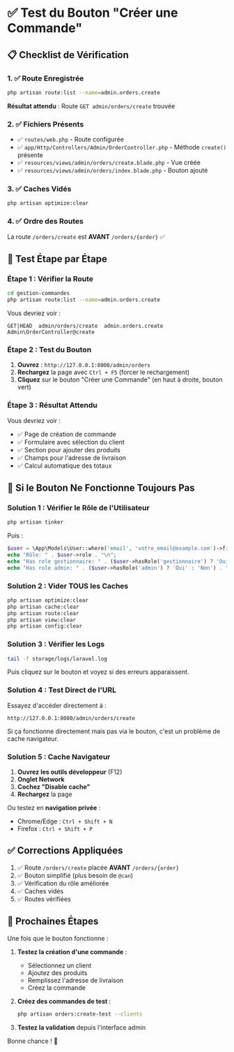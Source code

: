 # ✅ Test du Bouton "Créer une Commande"

## 📋 Checklist de Vérification

### 1. ✅ Route Enregistrée
```bash
php artisan route:list --name=admin.orders.create
```
**Résultat attendu** : Route `GET admin/orders/create` trouvée

### 2. ✅ Fichiers Présents
- ✅ `routes/web.php` - Route configurée
- ✅ `app/Http/Controllers/Admin/OrderController.php` - Méthode `create()` présente
- ✅ `resources/views/admin/orders/create.blade.php` - Vue créée
- ✅ `resources/views/admin/orders/index.blade.php` - Bouton ajouté

### 3. ✅ Caches Vidés
```bash
php artisan optimize:clear
```

### 4. ✅ Ordre des Routes
La route `/orders/create` est **AVANT** `/orders/{order}` ✅

## 🧪 Test Étape par Étape

### Étape 1 : Vérifier la Route
```bash
cd gestion-commandes
php artisan route:list --name=admin.orders.create
```

Vous devriez voir :
```
GET|HEAD  admin/orders/create  admin.orders.create  Admin\OrderController@create
```

### Étape 2 : Test du Bouton

1. **Ouvrez** : `http://127.0.0.1:8000/admin/orders`
2. **Rechargez** la page avec `Ctrl + F5` (forcer le rechargement)
3. **Cliquez** sur le bouton "Créer une Commande" (en haut à droite, bouton vert)

### Étape 3 : Résultat Attendu

Vous devriez voir :
- ✅ Page de création de commande
- ✅ Formulaire avec sélection du client
- ✅ Section pour ajouter des produits
- ✅ Champs pour l'adresse de livraison
- ✅ Calcul automatique des totaux

## 🔧 Si le Bouton Ne Fonctionne Toujours Pas

### Solution 1 : Vérifier le Rôle de l'Utilisateur

```bash
php artisan tinker
```

Puis :
```php
$user = \App\Models\User::where('email', 'votre_email@example.com')->first();
echo "Rôle: " . $user->role . "\n";
echo "Has role gestionnaire: " . ($user->hasRole('gestionnaire') ? 'Oui' : 'Non') . "\n";
echo "Has role admin: " . ($user->hasRole('admin') ? 'Oui' : 'Non') . "\n";
```

### Solution 2 : Vider TOUS les Caches

```bash
php artisan optimize:clear
php artisan cache:clear
php artisan route:clear
php artisan view:clear
php artisan config:clear
```

### Solution 3 : Vérifier les Logs

```bash
tail -f storage/logs/laravel.log
```

Puis cliquez sur le bouton et voyez si des erreurs apparaissent.

### Solution 4 : Test Direct de l'URL

Essayez d'accéder directement à :
```
http://127.0.0.1:8000/admin/orders/create
```

Si ça fonctionne directement mais pas via le bouton, c'est un problème de cache navigateur.

### Solution 5 : Cache Navigateur

1. **Ouvrez les outils développeur** (F12)
2. **Onglet Network**
3. **Cochez "Disable cache"**
4. **Rechargez** la page

Ou testez en **navigation privée** :
- Chrome/Edge : `Ctrl + Shift + N`
- Firefox : `Ctrl + Shift + P`

## ✅ Corrections Appliquées

1. ✅ Route `/orders/create` placée **AVANT** `/orders/{order}`
2. ✅ Bouton simplifié (plus besoin de `@can`)
3. ✅ Vérification du rôle améliorée
4. ✅ Caches vidés
5. ✅ Routes vérifiées

## 🎯 Prochaines Étapes

Une fois que le bouton fonctionne :

1. **Testez la création d'une commande** :
   - Sélectionnez un client
   - Ajoutez des produits
   - Remplissez l'adresse de livraison
   - Créez la commande

2. **Créez des commandes de test** :
   ```bash
   php artisan orders:create-test --clients
   ```

3. **Testez la validation** depuis l'interface admin

Bonne chance ! 🚀

